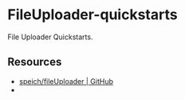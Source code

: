 # FileUploader-quickstarts
File Uploader Quickstarts.

## Resources
- [speich/fileUploader | GitHub](https://github.com/speich/fileUploader)
- 